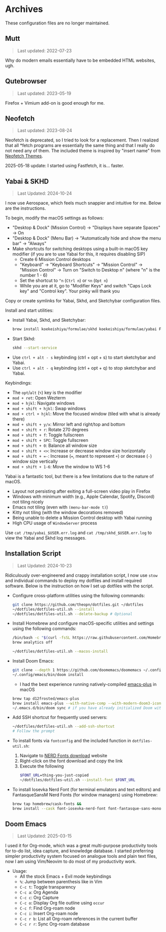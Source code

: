# Archives

These configuration files are no longer maintained.

## Mutt

> Last updated: 2022-07-23

Why do modern emails essentially have to be embedded HTML websites, ugh.

## Qutebrowser

> Last updated: 2023-05-19

Firefox + Vimium add-on is good enough for me.

## Neofetch

> Last updated: 2023-08-24

Neofetch is deprecated, so I tried to look for a replacement.
Then I realized that all *fetch programs are essentially the same thing and that I really do not need any of them.
The included theme is inspired by "insert name" from [Neofetch Themes](https://github.com/Chick2D/neofetch-themes).

2025-05-18 update: I started using Fastfetch, it is... faster.

## Yabai & SKHD

> Last Updated: 2024-10-24

I now use Aerospace, which feels much snappier and intuitive for me.
Below are the instructions.

To begin, modify the macOS settings as follows:

- "Desktop & Dock" (Mission Control) -> "Displays have separate Spaces" -> On
- "Desktop & Dock" (Menu Bar) -> "Automatically hide and show the menu bar" -> "Always"
- Make shortcuts for switching desktops using a built-in macOS key modifier (if you are to use Yabai for this, it requires disabling SIP)
    - Create 6 Mission Control desktops
    - "Keyboard" -> "Keyboard Shortcuts" -> "Mission Control" -> "Mission Control" -> Turn on "Switch to Desktop n" (where "n" is the number 1 - 6)
    - Set the shortcut to `^n` (`Ctrl n`) or `⌥n` (`Opt n`)
    - While you are at it, go to "Modifier Keys" and switch "Caps Lock key" and "Control key". Your pinky will thank you

Copy or create symlinks for Yabai, Skhd, and Sketchybar configuration files.

Install and start utilities:

- Install Yabai, Skhd, and Sketchybar:
    ```bash
    brew install koekeishiya/formulae/skhd koekeishiya/formulae/yabai FelixKratz/formulae/sketchybar
    ```
- Start Skhd:
    ```bash
    skhd --start-service
    ```
- Use `ctrl + alt - s` keybinding (ctrl + opt + s) to start sketchybar and Yabai.
- Use `ctrl + alt - q` keybinding (ctrl + opt + q) to stop sketchybar and Yabai.

Keybindings:

- The `opt`/`alt` (`⌥`) key is the modifier
- `mod + ret`: Open Wezterm
- `mod + hjkl`: Navigate windows
- `mod + shift + hjkl`: Swap windows
- `mod + ctrl + hjkl`: Move the focused window (tiled with what is already there)
- `mod + shift + y/x`: Mirror left and right/top and bottom
- `mod + shift + r`: Rotate 270 degrees
- `mod + shift + f`: Toggle fullscreen
- `mod + shift + SPC`: Toggle fullscreen
- `mod + shift + 0`: Balance all window size
- `mod + shift + <>`: Increase or decrease window size horizontally
- `mod + shift + =-`: Increase (`=`, meant to represent `+`) or decrease (`-`) window size vertically
- `mod + shift + 1-6`: Move the window to WS 1-6

Yabai is a fantastic tool, but there is a few limitations due to the nature of macOS.

- Layout not persisting after exiting a full-screen video play in Firefox
- Windows with minimum width (e.g., Apple Calendar, Spotify, Discord) not tiling nicely
- Emacs not tiling (even with `(menu-bar-mode t)`)
- Kitty not tiling (with the window decorations removed)
- Being unable to delete a Mission Control desktop with Yabai running
- High CPU usage of `WindowServer` process

Use `cat /tmp/yabai_$USER.err.log` and `cat /tmp/skhd_$USER.err.log` to view the Yabai and Skhd log messages.

## Installation Script

> Last Updated: 2024-10-23

Ridiculously over-engineered and crappy installation script, I now use `stow` and individual commands to deploy my dotfiles and install required software.
Below is the instruction on how I set up dotfiles with the script.

- Configure cross-platform utilities using the following commands:
    ```bash
    git clone https://github.com/theopn/dotfiles.git ~/dotfiles
    ~/dotfiles/dotfiles-util.sh --install
    ~/dotfiles/dotfiles-util.sh --delete-backup # Optional
    ```

- Install Homebrew and configure macOS-specific utilities and settings using the following commands:
    ```bash
    /bin/bash -c "$(curl -fsSL https://raw.githubusercontent.com/Homebrew/install/HEAD/install.sh)"
    brew analytics off

    ~/dotfiles/dotfiles-util.sh --macos-install
    ```

- Install Doom Emacs:
    ```bash
    git clone --depth 1 https://github.com/doomemacs/doomemacs ~/.config/emacs
    ~/.config/emacs/bin/doom install
    ```
    - I had the best experience running natively-compiled [emacs-plus](https://github.com/d12frosted/homebrew-emacs-plus) in macOS
    ```bash
    brew tap d12frosted/emacs-plus
    brew install emacs-plus --with-native-comp --with-modern-doom3-icon
    ~/.emacs.d/bin/doom sync # if you have already initialized Doom with other version of Emacs
    ```

- Add SSH shortcut for frequently used servers:
    ```bash
    ~/dotfiles/dotfiles-util.sh --add-ssh-shortcut
    # Follow the prompt
    ```

- To install fonts via `fontconfig` and the included function in `dotfiles-util.sh`:
    1. Navigate to [NERD Fonts download](https://www.nerdfonts.com/font-downloads) website
    2. Right-click on the font download and copy the link
    3. Execute the following
        ```bash
        $FONT_URL=thing-you-just-copied
        ~/dotfiles/dotfiles-util.sh --install-font $FONT_URL
        ```

- To install Iosevka Nerd Font (for terminal emulators and text editors) and FantasqueSansM Nerd Fonts (for window managers) using Homebrew:
    ```bash
    brew tap homebrew/cask-fonts &&
    brew install --cask font-iosevka-nerd-font font-fantasque-sans-mono-nerd-font
    ```
## Doom Emacs

> Last Updated: 2025-03-15

I used it for Org-mode, which was a great multi-purpose productivity tools for to-do list, idea capture, and knowledge database.
I started preferring simpler productivity system focused on analogue tools and plain text files, now I am using Vim/Neovim to do most of my productivity work.

- Usage:
    - All the stock Emacs + Evil mode keybindings
    - `%`: Jump between parenthesis like in Vim
    - `C-c t`: Toggle transparency
    - `C-c a`: Org Agenda
    - `C-c c`: Org Capture
    - `C-c o`: Display Org file outline using `occur`
    - `C-c f`: Find Org-roam node
    - `C-c i`: Insert Org-roam node
    - `C-c r b`: List all Org-roam references in the current buffer
    - `C-c r r`: Sync Org-roam database

